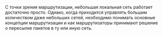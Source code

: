 С точки зрения маршрутизации, небольшая локальная сеть работает достаточно просто. Однако, когда приходится управлять большим количеством даже небольших сетей, необходимо понимать основные концепции маршрутизации и как маршрутизаторы принимают решение о пересылке пакетов в ту или иную сеть.

